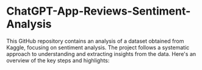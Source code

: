 # ChatGPT-App-Reviews-Sentiment-Analysis
This GitHub repository contains an analysis of a dataset obtained from Kaggle, focusing on sentiment analysis. The project follows a systematic approach to understanding and extracting insights from the data. Here's an overview of the key steps and highlights:
